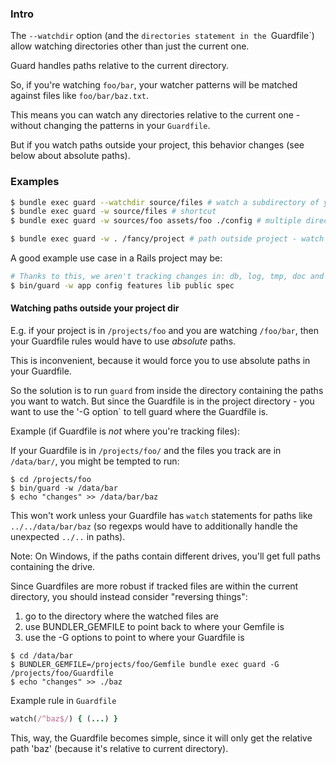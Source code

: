 ### Intro

The `--watchdir` option (and the `directories statement in the `Guardfile`) allow watching directories other than just the current one.

Guard handles paths relative to the current directory.

So, if you're watching `foo/bar`, your watcher patterns will be matched against files like `foo/bar/baz.txt`.

This means you can watch any directories relative to the current one - without changing the patterns in your `Guardfile`.

But if you watch paths outside your project, this behavior changes (see below about absolute paths).

### Examples

```bash
$ bundle exec guard --watchdir source/files # watch a subdirectory of your project
$ bundle exec guard -w source/files # shortcut
$ bundle exec guard -w sources/foo assets/foo ./config # multiple directories

$ bundle exec guard -w . /fancy/project # path outside project - watch out! (see info below)
```

A good example use case in a Rails project may be:

```bash
# Thanks to this, we aren't tracking changes in: db, log, tmp, doc and vendor
$ bin/guard -w app config features lib public spec
```

#### Watching paths outside your project dir

E.g. if your project is in `/projects/foo` and you are watching `/foo/bar`, then your Guardfile rules would have to use *absolute* paths.

This is inconvenient, because it would force you to use absolute paths in your Guardfile. 

So the solution is to run `guard` from inside the directory containing the paths you want to watch. But since the Guardfile is in the project directory - you want to use the '-G option` to tell guard where the Guardfile is.

Example (if Guardfile is *not* where you're tracking files):

If your Guardfile is in `/projects/foo/` and the files you track are in
`/data/bar/`, you might be tempted to run:

```
$ cd /projects/foo
$ bin/guard -w /data/bar
$ echo "changes" >> /data/bar/baz
```

This won't work unless your Guardfile has `watch` statements for paths like
`../../data/bar/baz` (so regexps would have to additionally handle the
unexpected `../..` in paths).

Note: On Windows, if the paths contain different drives, you'll get full paths
containing the drive.

Since Guardfiles are more robust if tracked files are within the current
directory, you should instead consider "reversing things":

1. go to the directory where the watched files are
2. use BUNDLER_GEMFILE to point back to where your Gemfile is
3. use the -G options to point to where your Guardfile is

```
$ cd /data/bar
$ BUNDLER_GEMFILE=/projects/foo/Gemfile bundle exec guard -G /projects/foo/Guardfile
$ echo "changes" >> ./baz
```

Example rule in `Guardfile`
```ruby
watch(/^baz$/) { (...) }
```

This, way, the Guardfile becomes simple, since it will only get the relative
path 'baz' (because it's relative to current directory).
